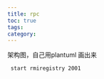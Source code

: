 ```yaml
---
title: rpc
toc: true
tags:
category:
---
```


架构图，自己用plantuml 画出来


```
 start rmiregistry 2001
```

